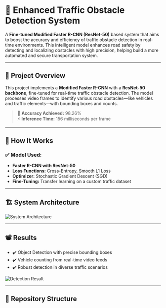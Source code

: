 # 🚗 Enhanced Traffic Obstacle Detection System

A **Fine-tuned Modified Faster R-CNN (ResNet-50)** based system that aims to boost the accuracy and efficiency of traffic obstacle detection in real-time environments. This intelligent model enhances road safety by detecting and localizing obstacles with high precision, helping build a more automated and secure transportation system.

---

## 📌 Project Overview

This project implements a **Modified Faster R-CNN** with a **ResNet-50 backbone**, fine-tuned for real-time traffic obstacle detection. The model processes video frames to identify various road obstacles—like vehicles and traffic elements—with bounding boxes and counts.

> 🎯 **Accuracy Achieved:** 98.26%  
> ⚡ **Inference Time:** 156 milliseconds per frame  

---

## 🧠 How It Works

### ✅ Model Used:
- **Faster R-CNN with ResNet-50**
- **Loss Functions:** Cross-Entropy, Smooth L1 Loss
- **Optimizer:** Stochastic Gradient Descent (SGD)
- **Fine-Tuning:** Transfer learning on a custom traffic dataset

---

## 🏗️ System Architecture

![System Architecture](https://github.com/user-attachments/assets/7e764695-5f89-4371-9663-ba95d9818880)

---

## 📽️ Results

- ✔️ Object Detection with precise bounding boxes  
- ✔️ Vehicle counting from real-time video feeds  
- ✔️ Robust detection in diverse traffic scenarios  

![Detection Result](https://github.com/user-attachments/assets/f52f730a-c264-4970-bef6-93bb0ea7f42b)

---

## 📂 Repository Structure

